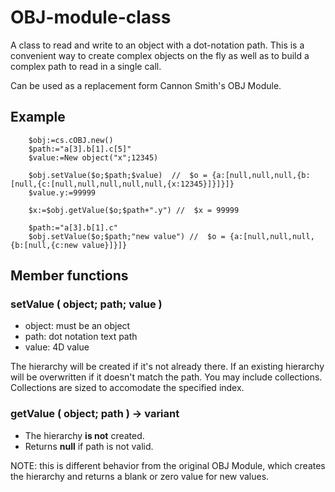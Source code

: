 # OBJ-module-class
A class to read and write to an object with a dot-notation path. This is a convenient way to create complex objects on the fly as well as to build a complex path to read in a single call.

Can be used as a replacement form Cannon Smith's OBJ Module.

## Example
```
	$obj:=cs.cOBJ.new()
	$path:="a[3].b[1].c[5]"
	$value:=New object("x";12345)

	$obj.setValue($o;$path;$value)  //  $o = {a:[null,null,null,{b:[null,{c:[null,null,null,null,null,{x:12345}]}]}]}
	$value.y:=99999

	$x:=$obj.getValue($o;$path+".y") //  $x = 99999

	$path:="a[3].b[1].c"
	$obj.setValue($o;$path;"new value") //  $o = {a:[null,null,null,{b:[null,{c:new value}]}]}
  ```
## Member functions
### setValue ( object; path; value ) 

  - object: must be an object 
  - path: dot notation text path
  - value: 4D value
 
 The hierarchy will be created if it's not already there. If an existing hierarchy will be overwritten if it doesn't match the path. 
 You may include collections. Collections are sized to accomodate the specified index. 
 
 ### getValue ( object; path ) -> variant
 
 - The hierarchy **is not** created. 
 - Returns **null** if path is not valid. 
 
 NOTE: this is different behavior from the original OBJ Module, which creates the hierarchy and returns a blank or zero value for new values. 
